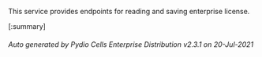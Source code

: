 






This service provides endpoints for reading and saving enterprise license.

[:summary]

###### Auto generated by Pydio Cells Enterprise Distribution v2.3.1 on 20-Jul-2021
